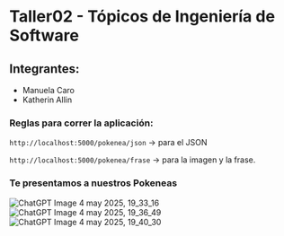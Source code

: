 # Taller02 - Tópicos de Ingeniería de Software

## Integrantes:
- Manuela Caro
- Katherin Allin

### Reglas para correr la aplicación:
`http://localhost:5000/pokenea/json` → para el JSON

`http://localhost:5000/pokenea/frase` → para la imagen y la frase.

### Te presentamos a nuestros Pokeneas
![ChatGPT Image 4 may 2025, 19_33_16](https://github.com/user-attachments/assets/d6b7ba8d-5234-4188-9d7e-a8c586fa3e61)
![ChatGPT Image 4 may 2025, 19_36_49](https://github.com/user-attachments/assets/d3d13cf8-ce3f-4823-a176-c6ef5f5680b9)
![ChatGPT Image 4 may 2025, 19_40_30](https://github.com/user-attachments/assets/a8ab3cd8-2c7c-4628-8b9a-b60ec0d7e7a3)
